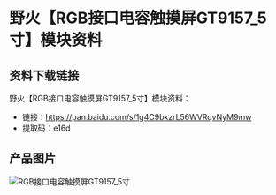 [](野火【RGB接口电容触摸屏GT9157_5寸】模块资料)

# 野火【RGB接口电容触摸屏GT9157_5寸】模块资料
## 资料下载链接
野火【RGB接口电容触摸屏GT9157_5寸】模块资料：
* 链接：https://pan.baidu.com/s/1g4C9bkzrL56WVRqvNyM9mw 
* 提取码：e16d 

## 产品图片
![RGB接口电容触摸屏GT9157_5寸](https://raw.githubusercontent.com/wiki/Embdefire/products/images/模块产品/屏幕/RGB接口电容触摸屏GT9157_5寸.jpg)